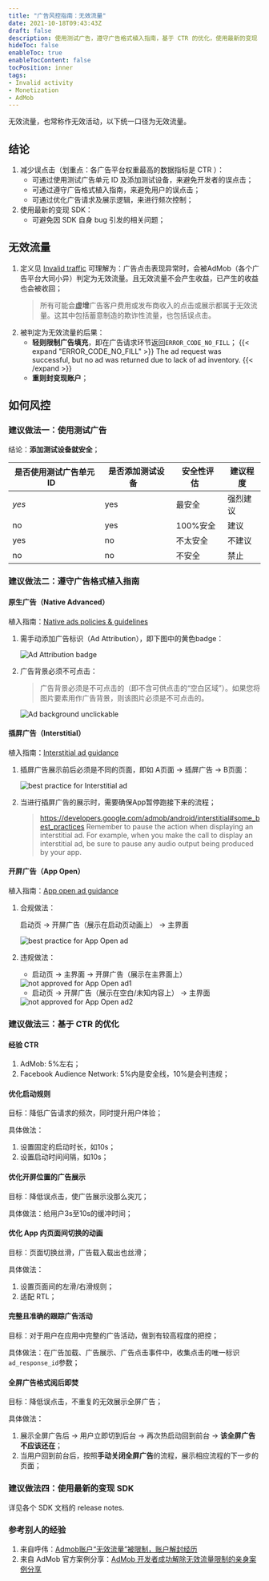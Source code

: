 ```yaml
---
title: "广告风控指南：无效流量"
date: 2021-10-18T09:43:43Z
draft: false
description: 使用测试广告，遵守广告格式植入指南，基于 CTR 的优化，使用最新的变现 SDK.
hideToc: false
enableToc: true
enableTocContent: false
tocPosition: inner
tags:
- Invalid activity
- Monetization
- AdMob
---
```


无效流量，也常称作无效活动，以下统一口径为无效流量。

## 结论

1. 减少误点击（划重点：各广告平台权重最高的数据指标是 CTR ）：
   - 可通过使用测试广告单元 ID 及添加测试设备，来避免开发者的误点击；
   - 可通过遵守广告格式植入指南，来避免用户的误点击；
   - 可通过优化广告请求及展示逻辑，来进行频次控制；
2. 使用最新的变现 SDK：
   - 可避免因 SDK 自身 bug 引发的相关问题；

## 无效流量

1. 定义见 [Invalid traffic](https://support.google.com/admob/answer/3342054?hl=en)
	可理解为：广告点击表现异常时，会被AdMob（各个广告平台大同小异）判定为无效流量。且无效流量不会产生收益，已产生的收益也会被收回；
	> 所有可能会**虚增**广告客户费用或发布商收入的点击或展示都属于无效流量。这其中包括蓄意制造的欺诈性流量，也包括误点击。 
2. 被判定为无效流量的后果：
	- **轻则限制广告填充**，即在广告请求环节返回`ERROR_CODE_NO_FILL`；
{{< expand "ERROR_CODE_NO_FILL" >}}
The ad request was successful, but no ad was returned due to lack of ad inventory.
{{< /expand >}}
	- **重则封变现账户**；

## 如何风控

### 建议做法一：使用测试广告

结论：**添加测试设备就安全**；

| 是否使用测试广告单元ID&nbsp;&nbsp;&nbsp; | 是否添加测试设备&nbsp;&nbsp;&nbsp; | 安全性评估&nbsp;&nbsp;&nbsp; | 建议程度 |
| ---------- | --------- | ----------------- | ---------- |
| *yes* | yes | 最安全 | 强烈建议 |
| no | yes | 100%安全 | 建议 |
| yes | no | 不太安全 | 不建议 |
| no | no | 不安全 | 禁止 |

### 建议做法二：遵守广告格式植入指南

#### 原生广告（Native Advanced）

植入指南：[Native ads policies & guidelines](https://support.google.com/admob/answer/6329638?hl=en)

1. 需手动添加广告标识（Ad Attribution），即下图中的黄色badge：

	<img src='/images/posts/ad-attribution-badge.png' alt='Ad Attribution badge'>

2. 广告背景必须不可点击：
   
	> 广告背景必须是不可点击的（即不含可供点击的“空白区域”）。如果您将图片要素用作广告背景，则该图片必须是不可点击的。

	<img src='/images/posts/ad-background-unclickable.png' alt='Ad background unclickable'>

#### 插屏广告（Interstitial）

植入指南：[Interstitial ad guidance](https://support.google.com/admob/answer/6066980?hl=en)

1. 插屏广告展示前后必须是不同的页面，即如 A页面 -> 插屏广告 -> B页面：

	<img src='/images/posts/interstitial-y.png' alt='best practice for Interstitial ad'>

2. 当进行插屏广告的展示时，需要确保App暂停跑接下来的流程；

	> https://developers.google.com/admob/android/interstitial#some_best_practices
	> Remember to pause the action when displaying an interstitial ad. 
	> For example, when you make the call to display an interstitial ad, be sure to pause any audio output being produced by your app.

#### 开屏广告（App Open）

植入指南：[App open ad guidance](https://support.google.com/admob/answer/9341964?hl=en)

1. 合规做法：

	启动页 -> 开屏广告（展示在启动页动画上） -> 主界面

	<img src='/images/posts/app-open-y.png' alt='best practice for App Open ad'>

2. 违规做法：

	- 启动页 -> 主界面 -> 开屏广告（展示在主界面上）

	<img src='/images/posts/app-open-n1.png' alt='not approved for App Open ad1'>

	- 启动页 -> 开屏广告（展示在空白/未知内容上） -> 主界面
    
	<img src='/images/posts/app-open-n2.png' alt='not approved for App Open ad2'>

### 建议做法三：基于 CTR 的优化

#### 经验 CTR

1. AdMob: 5%左右；
2. Facebook Audience Network: 5%内是安全线，10%是会判违规；

#### 优化启动规则

目标：降低广告请求的频次，同时提升用户体验；

具体做法：
1. 设置固定的启动时长，如10s；
2. 设置启动时间间隔，如10s；

#### 优化开屏位置的广告展示 

目标：降低误点击，使广告展示没那么突兀；

具体做法：给用户3s至10s的缓冲时间；

#### 优化 App 内页面间切换的动画

目标：页面切换丝滑，广告载入载出也丝滑；

具体做法：
1. 设置页面间的左滑/右滑规则；
2. 适配 RTL；

#### 完整且准确的跟踪广告活动

目标：对于用户在应用中完整的广告活动，做到有较高程度的把控；

具体做法：在广告加载、广告展示、广告点击事件中，收集点击的唯一标识`ad_response_id`参数；

#### 全屏广告格式阅后即焚

目标：降低误点击，不重复的无效展示全屏广告；

具体做法：
1. 展示全屏广告后 -> 用户立即切到后台 -> 再次热启动回到前台 -> **该全屏广告不应该还在**；
2. 当用户回到前台后，按照**手动关闭全屏广告**的流程，展示相应流程的下一步的页面；

### 建议做法四：使用最新的变现 SDK

详见各个 SDK 文档的 release notes.

### 参考别人的经验

1. 来自呼伟：[Admob账户“无效流量”被限制，账户解封经历](https://mp.weixin.qq.com/s/GlQqIXEX2afZoDjgIUuX3w)
2. 来自 AdMob 官方案例分享：[AdMob 开发者成功解除无效流量限制的亲身案例分享](https://mp.weixin.qq.com/s/mKDoqlt4hwGLdfZKkxREgA)